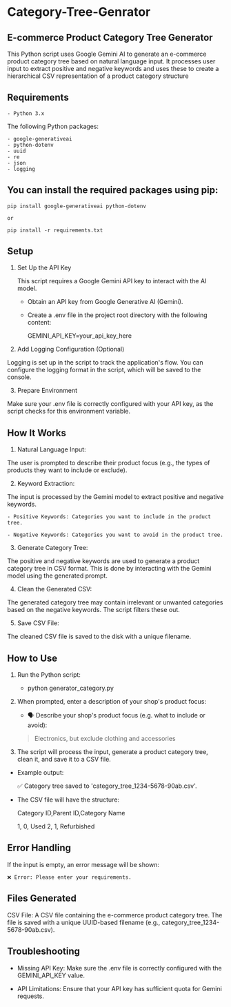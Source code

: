 # Category-Tree-Genrator

## E-commerce Product Category Tree Generator



This Python script uses Google Gemini AI to generate an e-commerce product category tree based on natural language input. It processes user input to extract positive and negative keywords and uses these to create a hierarchical CSV representation of a product category structure


## Requirements
    
    - Python 3.x

The following Python packages:

    - google-generativeai
    - python-dotenv
    - uuid
    - re
    - json
    - logging

## You can install the required packages using pip:

    pip install google-generativeai python-dotenv 

    or 

    pip install -r requirements.txt


## Setup

1. Set Up the API Key

    This script requires a Google Gemini API key to interact with the AI model.

    - Obtain an API key from Google Generative AI (Gemini).

    - Create a .env file in the project root directory with the following content:
    
      GEMINI_API_KEY=your_api_key_here


2. Add Logging Configuration (Optional)

Logging is set up in the script to track the application's flow. You can configure the logging format in the script, which will be saved to the console.


3. Prepare Environment

Make sure your .env file is correctly configured with your API key, as the script checks for this environment variable.


## How It Works

1. Natural Language Input:

The user is prompted to describe their product focus (e.g., the types of products they want to include or exclude).

2. Keyword Extraction:

The input is processed by the Gemini model to extract positive and negative keywords.

    - Positive Keywords: Categories you want to include in the product tree.

    - Negative Keywords: Categories you want to avoid in the product tree.
    
3. Generate Category Tree:

The positive and negative keywords are used to generate a product category tree in CSV format. This is done by interacting with the Gemini model using the generated prompt.

4. Clean the Generated CSV:

The generated category tree may contain irrelevant or unwanted categories based on the negative keywords. The script filters these out.

5. Save CSV File:

The cleaned CSV file is saved to the disk with a unique filename.



## How to Use

1. Run the Python script:

    - python generator_category.py

2. When prompted, enter a description of your shop's product focus:

    -   🗣️ Describe your shop's product focus (e.g. what to include or avoid):
    > Electronics, but exclude clothing and accessories

3. The script will process the input, generate a product category tree, clean it, and save it to a CSV file.

- Example output:

    ✅ Category tree saved to 'category_tree_1234-5678-90ab.csv'.

- The CSV file will have the structure:

  Category ID,Parent ID,Category Name
  
    1,              0,      Used
    2,              1,      Refurbished

## Error Handling

If the input is empty, an error message will be shown:
    
    ❌ Error: Please enter your requirements.


## Files Generated

CSV File: A CSV file containing the e-commerce product category tree. The file is saved with a unique UUID-based filename (e.g., category_tree_1234-5678-90ab.csv).

## Troubleshooting

- Missing API Key: Make sure the .env file is correctly configured with the GEMINI_API_KEY value.

- API Limitations: Ensure that your API key has sufficient quota for Gemini requests.
